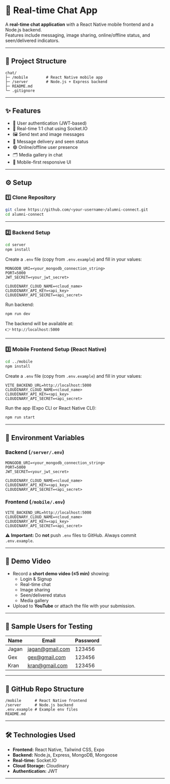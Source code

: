 # 📱 Real-time Chat App

A **real-time chat application** with a React Native mobile frontend and a Node.js backend.  
Features include messaging, image sharing, online/offline status, and seen/delivered indicators.

---

## 📂 Project Structure

```
chat/
├─ /mobile        # React Native mobile app
├─ /server        # Node.js + Express backend
├─ README.md
└─ .gitignore
```

---

## ✨ Features

- 🔐 User authentication (JWT-based)  
- 💬 Real-time 1:1 chat using Socket.IO  
- 🖼️ Send text and image messages  
- 📩 Message delivery and seen status  
- 🟢 Online/offline user presence  
- 🗂️ Media gallery in chat  
- 📱 Mobile-first responsive UI  

---

## ⚙️ Setup

### 1️⃣ Clone Repository

```bash
git clone https://github.com/<your-username>/alumni-connect.git
cd alumni-connect
```

---

### 2️⃣ Backend Setup

```bash
cd server
npm install
```

Create a `.env` file (copy from `.env.example`) and fill in your values:

```env
MONGODB_URI=<your_mongodb_connection_string>
PORT=5000
JWT_SECRET=<your_jwt_secret>

CLOUDINARY_CLOUD_NAME=<cloud_name>
CLOUDINARY_API_KEY=<api_key>
CLOUDINARY_API_SECRET=<api_secret>
```

Run backend:

```bash
npm run dev
```

The backend will be available at:  
👉 `http://localhost:5000`

---

### 3️⃣ Mobile Frontend Setup (React Native)

```bash
cd ../mobile
npm install
```

Create a `.env` file (copy from `.env.example`) and fill in your values:

```env
VITE_BACKEND_URL=http://localhost:5000
CLOUDINARY_CLOUD_NAME=<cloud_name>
CLOUDINARY_API_KEY=<api_key>
CLOUDINARY_API_SECRET=<api_secret>
```

Run the app (Expo CLI or React Native CLI):

```bash
npm run start
```

---

## 🔑 Environment Variables

### Backend (`/server/.env`)

```env
MONGODB_URI=<your_mongodb_connection_string>
PORT=5000
JWT_SECRET=<your_jwt_secret>

CLOUDINARY_CLOUD_NAME=<cloud_name>
CLOUDINARY_API_KEY=<api_key>
CLOUDINARY_API_SECRET=<api_secret>
```

### Frontend (`/mobile/.env`)

```env
VITE_BACKEND_URL=http://localhost:5000
CLOUDINARY_CLOUD_NAME=<cloud_name>
CLOUDINARY_API_KEY=<api_key>
CLOUDINARY_API_SECRET=<api_secret>
```

⚠️ **Important:** Do **not** push `.env` files to GitHub. Always commit `.env.example`.

---

## 🎥 Demo Video

- Record a **short demo video (≤5 min)** showing:
  - Login & Signup  
  - Real-time chat  
  - Image sharing  
  - Seen/delivered status  
  - Media gallery  
- Upload to **YouTube** or attach the file with your submission.

---

## 👥 Sample Users for Testing

| Name  | Email            | Password |
|-------|------------------|----------|
| Jagan | jagan@gmail.com  | 123456   |
| Gex   | gex@gmail.com    | 123456   |
| Kran  | kran@gmail.com   | 123456   |

---

## 📌 GitHub Repo Structure

```
/mobile      # React Native frontend
/server      # Node.js backend
.env.example # Example env files
README.md
```

---

## 🛠️ Technologies Used

- **Frontend:** React Native, Tailwind CSS, Expo  
- **Backend:** Node.js, Express, MongoDB, Mongoose  
- **Real-time:** Socket.IO  
- **Cloud Storage:** Cloudinary  
- **Authentication:** JWT  

---
